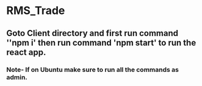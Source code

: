 # RMS_Trade

## Goto Client directory and first run command ''npm i' then run command 'npm start' to run the react app.

### Note-  If on Ubuntu make sure to run all the commands as admin. 
